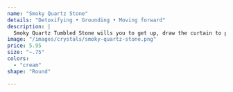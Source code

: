 ```yaml
---
name: "Smoky Quartz Stone"
details: "Detoxifying • Grounding • Moving forward"
description: |
  Smoky Quartz Tumbled Stone wills you to get up, draw the curtain to positive light, and open the windows to let the air of negativity out.
image: "/images/crystals/smoky-quartz-stone.png"
price: 5.95
size: "~.75"
colors:
  - "cream"
shape: "Round"

---
```

